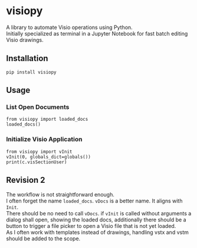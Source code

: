 # visiopy

A library to automate Visio operations using Python.  
Initially specialized as terminal in a Jupyter Notebook for fast batch editing Visio drawings.

## Installation

    pip install visiopy

## Usage
### List Open Documents
    from visiopy import loaded_docs
    loaded_docs()

### Initialize Visio Application
    from visiopy import vInit
    vInit(0, globals_dict=globals())
    print(c.visSectionUser)

## Revision 2
The workflow is not straightforward enough.    
I often forget the name `loaded_docs`. `vDocs` is a better name. It aligns with `Init`.    
There should be no need to call `vDocs`. if `vInit` is called without arguments a dialog shall open, showing the loaded docs, additionally there should be a button to trigger a file picker to open a Visio file that is not yet loaded.    
As I often work with templates instead of drawings, handling vstx and vstm should be added to the scope.

